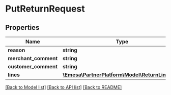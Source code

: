 # PutReturnRequest

## Properties
Name | Type | Description | Notes
------------ | ------------- | ------------- | -------------
**reason** | **string** |  | 
**merchant_comment** | **string** |  | [optional] 
**customer_comment** | **string** |  | [optional] 
**lines** | [**\Emesa\PartnerPlatform\Model\ReturnLineDto[]**](ReturnLineDto.md) |  | 

[[Back to Model list]](../../README.md#documentation-for-models) [[Back to API list]](../../README.md#documentation-for-api-endpoints) [[Back to README]](../../README.md)

